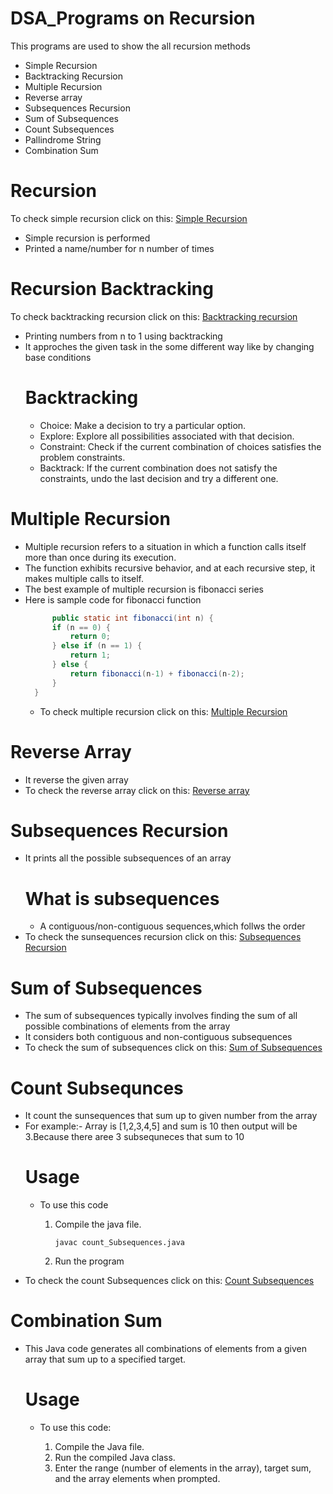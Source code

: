 # DSA_Programs on Recursion
This programs are used to show the all recursion methods
- Simple Recursion
- Backtracking Recursion
- Multiple Recursion
- Reverse array
- Subsequences Recursion
- Sum of Subsequences
- Count Subsequences
- Pallindrome String
- Combination Sum
  

# Recursion
 To check simple recursion click on this: [Simple Recursion](https://github.com/SudhirLokade/DSA_Programs/blob/main/Recursion.java)
 - Simple recursion is performed
 - Printed a name/number for n number of times

# Recursion Backtracking
To check backtracking recursion click on this: [Backtracking recursion](https://github.com/SudhirLokade/DSA_Programs/blob/main/Recursion_Backtracking.java)
- Printing numbers from n to 1 using backtracking
- It approches the given task in the some different way like by changing base conditions
  # Backtracking
  - Choice: Make a decision to try a particular option.
  - Explore: Explore all possibilities associated with that decision.
  - Constraint: Check if the current combination of choices satisfies the problem constraints.
  - Backtrack: If the current combination does not satisfy the constraints, undo the last decision and try a different one.
# Multiple Recursion 
- Multiple recursion refers to a situation in which a function calls itself more than once during its execution. 
- The function exhibits recursive behavior, and at each recursive step, it makes multiple calls to itself.
- The best example of multiple recursion is fibonacci series
- Here is sample code for fibonacci function
  ```java
        public static int fibonacci(int n) {
        if (n == 0) {
            return 0;
        } else if (n == 1) {
            return 1;
        } else {
            return fibonacci(n-1) + fibonacci(n-2);
        }
    }
  ```
  - To check multiple recursion click on this: [Multiple Recursion](https://github.com/SudhirLokade/DSA_Programs/blob/main/Multiple_Recursion.java)
# Reverse Array 
- It reverse the given array
- To check the reverse array click on this: [Reverse array](https://github.com/SudhirLokade/DSA_Programs/blob/main/Reverse_Array.java)

# Subsequences Recursion 
- It prints all the possible subsequences of an array
   # What is subsequences
   - A contiguous/non-contiguous sequences,which follws the order
- To check the sunsequences recursion click on this: [Subsequences Recursion](https://github.com/SudhirLokade/DSA_Programs/blob/main/Subsequence_Recursion.java)

# Sum of Subsequences 
- The sum of subsequences typically involves finding the sum of all possible combinations of elements from the array
- It considers both contiguous and non-contiguous subsequences
- To check the sum of subsequences click on this: [Sum of Subsequences](https://github.com/SudhirLokade/DSA_Programs/blob/main/Sum_of_Subsequences.java)

# Count Subsequnces 
- It count the sunsequences that sum up to given number from the array
- For example:- Array is [1,2,3,4,5] and sum is 10 then output will be 3.Because there aree 3 subsequneces that sum to 10
    # Usage
  - To use this code
      1. Compile the  java file.
         
          `` javac count_Subsequences.java ``
      3. Run the program
- To check the count Subsequences click on this: [Count Subsequences](https://github.com/SudhirLokade/DSA_Recursion_Programs/blob/main/count_Subsequences.java)

# Combination Sum 
- This Java code generates all combinations of elements from a given array that sum up to a specified target.
    # Usage
  - To use this code:

    1. Compile the Java file.
    2. Run the compiled Java class.
    3. Enter the range (number of elements in the array), target sum, and the array elements when prompted.
  
 
